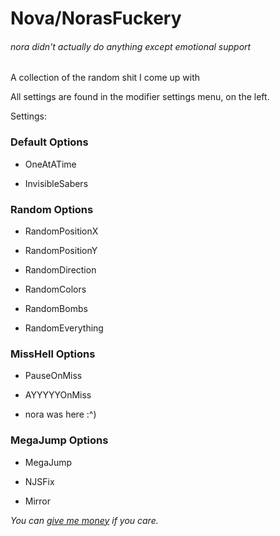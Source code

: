 # Nova/NorasFuckery
###### *nora didn't actually do anything except emotional support*
A collection of the random shit I come up with

All settings are found in the modifier settings menu, on the left.

Settings: 

### Default Options
* OneAtATime

* InvisibleSabers

### Random Options

* RandomPositionX

* RandomPositionY

* RandomDirection

* RandomColors

* RandomBombs

* RandomEverything

### MissHell Options

* PauseOnMiss

* AYYYYYOnMiss

* nora was here :^)

### MegaJump Options

* MegaJump

* NJSFix

* Mirror


*You can [give me money](https://ko-fi.com/itsnovahere) if you care.*
